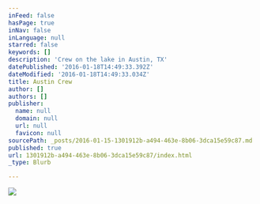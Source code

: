 ```yaml
---
inFeed: false
hasPage: true
inNav: false
inLanguage: null
starred: false
keywords: []
description: 'Crew on the lake in Austin, TX'
datePublished: '2016-01-18T14:49:33.392Z'
dateModified: '2016-01-18T14:49:33.034Z'
title: Austin Crew
author: []
authors: []
publisher:
  name: null
  domain: null
  url: null
  favicon: null
sourcePath: _posts/2016-01-15-1301912b-a494-463e-8b06-3dca15e59c87.md
published: true
url: 1301912b-a494-463e-8b06-3dca15e59c87/index.html
_type: Blurb

---
```

![](https://the-grid-user-content.s3-us-west-2.amazonaws.com/9b8f708f-7cba-48a5-93f2-5b7c8e8bad0a.jpg)
